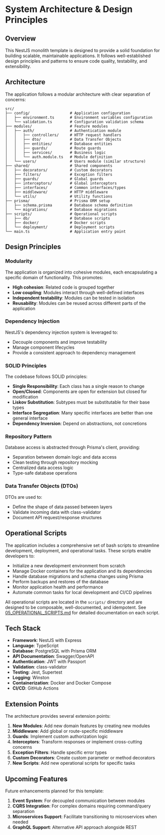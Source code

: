 # System Architecture & Design Principles

## Overview

This NestJS monolith template is designed to provide a solid foundation for building scalable, maintainable applications. It follows well-established design principles and patterns to ensure code quality, testability, and extensibility.

## Architecture

The application follows a modular architecture with clear separation of concerns:

```
src/
├── config/                  # Application configuration
│   ├── environment.ts       # Environment variables configuration
│   └── validation.ts        # Configuration validation schema
├── modules/                 # Feature modules
│   ├── auth/                # Authentication module
│   │   ├── controllers/     # HTTP request handlers
│   │   ├── dto/             # Data Transfer Objects
│   │   ├── entities/        # Database entities
│   │   ├── guards/          # Route guards
│   │   ├── services/        # Business logic
│   │   └── auth.module.ts   # Module definition
│   └── users/               # Users module (similar structure)
├── shared/                  # Shared components
│   ├── decorators/          # Custom decorators
│   ├── filters/             # Exception filters
│   ├── guards/              # Global guards
│   ├── interceptors/        # Global interceptors
│   ├── interfaces/          # Common interfaces/types
│   ├── middleware/          # HTTP middleware
│   └── utils/               # Utility functions
├── prisma/                  # Prisma ORM setup
│   ├── schema.prisma        # Database schema definition
│   └── migrations/          # Database migrations
├── scripts/                 # Operational scripts
│   ├── db/                  # Database scripts
│   ├── docker/              # Docker scripts
│   └── deployment/          # Deployment scripts
└── main.ts                  # Application entry point
```

## Design Principles

### Modularity

The application is organized into cohesive modules, each encapsulating a specific domain of functionality. This promotes:

- **High cohesion**: Related code is grouped together
- **Low coupling**: Modules interact through well-defined interfaces
- **Independent testability**: Modules can be tested in isolation
- **Reusability**: Modules can be reused across different parts of the application

### Dependency Injection

NestJS's dependency injection system is leveraged to:

- Decouple components and improve testability
- Manage component lifecycles
- Provide a consistent approach to dependency management

### SOLID Principles

The codebase follows SOLID principles:

- **Single Responsibility**: Each class has a single reason to change
- **Open/Closed**: Components are open for extension but closed for modification
- **Liskov Substitution**: Subtypes must be substitutable for their base types
- **Interface Segregation**: Many specific interfaces are better than one general interface
- **Dependency Inversion**: Depend on abstractions, not concretions

### Repository Pattern

Database access is abstracted through Prisma's client, providing:

- Separation between domain logic and data access
- Clean testing through repository mocking
- Centralized data access logic
- Type-safe database operations

### Data Transfer Objects (DTOs)

DTOs are used to:

- Define the shape of data passed between layers
- Validate incoming data with class-validator
- Document API request/response structures

## Operational Scripts

The application includes a comprehensive set of bash scripts to streamline development, deployment, and operational tasks. These scripts enable developers to:

- Initialize a new development environment from scratch
- Manage Docker containers for the application and its dependencies
- Handle database migrations and schema changes using Prisma
- Perform backups and restores of the database
- Monitor application health and performance
- Automate common tasks for local development and CI/CD pipelines

All operational scripts are located in the `scripts/` directory and are designed to be composable, well-documented, and idempotent. See [05_OPERATIONAL_SCRIPTS.md](./05_OPERATIONAL_SCRIPTS.md) for detailed documentation on each script.

## Tech Stack

- **Framework**: NestJS with Express
- **Language**: TypeScript
- **Database**: PostgreSQL with Prisma ORM
- **API Documentation**: Swagger/OpenAPI
- **Authentication**: JWT with Passport
- **Validation**: class-validator
- **Testing**: Jest, Supertest
- **Logging**: Winston
- **Containerization**: Docker and Docker Compose
- **CI/CD**: GitHub Actions

## Extension Points

The architecture provides several extension points:

1. **New Modules**: Add new domain features by creating new modules
2. **Middleware**: Add global or route-specific middleware
3. **Guards**: Implement custom authorization logic
4. **Interceptors**: Transform responses or implement cross-cutting concerns
5. **Exception Filters**: Handle specific error types
6. **Custom Decorators**: Create custom parameter or method decorators
7. **New Scripts**: Add new operational scripts for specific tasks

## Upcoming Features

Future enhancements planned for this template:

1. **Event System**: For decoupled communication between modules
2. **CQRS Integration**: For complex domains requiring command/query separation
3. **Microservices Support**: Facilitate transitioning to microservices when needed
4. **GraphQL Support**: Alternative API approach alongside REST
